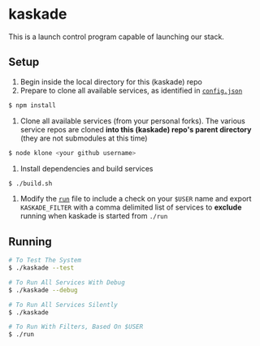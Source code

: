 kaskade
=======

This is a launch control program capable of launching our stack.

## Setup

1. Begin inside the local directory for this (kaskade) repo
1. Prepare to clone all available services, as identified in [`config.json`](config.json)

  ```sh
  $ npm install
  ```

1. Clone all available services (from your personal forks). The various service repos are cloned **into this (kaskade) repo's parent directory** (they are not submodules at this time)

  ```sh
  $ node klone <your github username>
  ```

1. Install dependencies and build services

  ```sh
  $ ./build.sh
  ```

1. Modify the [`run`](./run) file to include a check on your `$USER` name and export `KASKADE_FILTER` with a comma delimited list of services to **exclude** running when kaskade is started from `./run`

## Running

```sh
# To Test The System
$ ./kaskade --test

# To Run All Services With Debug
$ ./kaskade --debug

# To Run All Services Silently
$ ./kaskade

# To Run With Filters, Based On $USER
$ ./run
```
